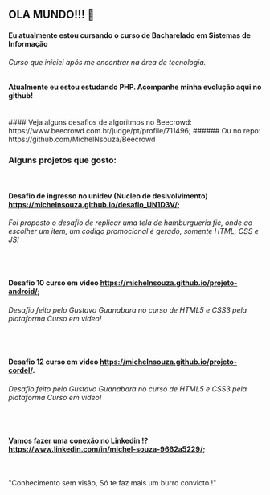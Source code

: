 ## OLA MUNDO!!! 👋
#### Eu atualmente estou cursando o curso de Bacharelado em Sistemas de Informação
###### Curso que iniciei após me encontrar na área de tecnologia.
#### Atualmente eu estou estudando PHP. Acompanhe minha evolução aqui no github!
<br/>
#### Veja alguns desafios de algoritmos no Beecrowd:          https://www.beecrowd.com.br/judge/pt/profile/711496;
###### Ou no repo: https://github.com/MichelNsouza/Beecrowd

<br/>

### Alguns projetos que gosto:

<br/>

#### Desafio de ingresso no unidev (Nucleo de desivolvimento) https://michelnsouza.github.io/desafio_UN1D3V/;
###### Foi proposto o desafio de replicar uma tela de hamburgueria fic, onde ao escolher um item, um codigo promocional é gerado, somente HTML, CSS e JS!

<br/>

#### Desafio 10 curso em video                                https://michelnsouza.github.io/projeto-android/;
###### Desafio feito pelo Gustavo Guanabara no curso de HTML5 e CSS3 pela plataforma Curso em video!

<br/>

#### Desafio 12 curso em video                                https://michelnsouza.github.io/projeto-cordel/.
###### Desafio feito pelo Gustavo Guanabara no curso de HTML5 e CSS3 pela plataforma Curso em video!

<br/>

#### Vamos fazer uma conexão no Linkedin !?                            https://www.linkedin.com/in/michel-souza-9662a5229/;

<br/>

"Conhecimento sem visão, Só te faz mais um burro convicto !"


<!--
**MichelNsouza/MichelNsouza** is a ✨ _special_ ✨ repository because its `README.md` (this file) appears on your GitHub profile.

Here are some ideas to get you started:

- 🔭 I’m currently working on ...
- 🌱 I’m currently learning ...
- 👯 I’m looking to collaborate on ...
- 🤔 I’m looking for help with ...
- 💬 Ask me about ...
- 📫 How to reach me: ...
- 😄 Pronouns: ...
- ⚡ Fun fact: ...
-->
